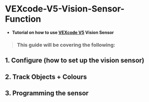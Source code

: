 # VEXcode-V5-Vision-Sensor-Function
- **Tutorial on how to use [VEXcode V5](https://www.vexrobotics.com/vexcode/install/v5) Vision Sensor**

> ### This guide will be covering the following:
## 1. Configure (how to set up the vision sensor)
## 2. Track Objects + Colours
## 3. Programming the sensor
